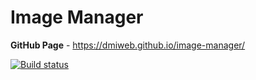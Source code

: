 # Image Manager

**GitHub Page** - https://dmiweb.github.io/image-manager/

[![Build status](https://ci.appveyor.com/api/projects/status/2g94d7i05y74yh2p?svg=true)](https://ci.appveyor.com/project/dmiweb/image-manager)
